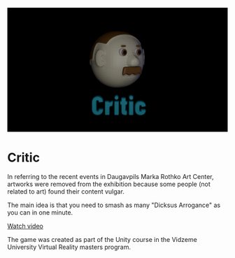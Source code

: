 ![This is an image](https://github.com/mpopovs/Critic/blob/main/hero.png?raw=true)
<h1> Critic </h1>
<p>
In referring to the recent events in Daugavpils Marka Rothko Art Center, artworks were removed from the exhibition because some people (not related to art) found their content vulgar.
</p>
<p>
The main idea is that you need to smash as many "Dicksus Arrogance"   as you can in one minute.
</p>

<a href="https://streamable.com/ny7kse">Watch video</a>

<p> The game was created as part of the Unity course in the Vidzeme University Virtual Reality masters program. </p>
